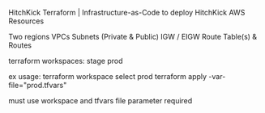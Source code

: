HitchKick Terraform | Infrastructure-as-Code to deploy HitchKick AWS Resources

Two regions
VPCs
Subnets (Private & Public)
IGW / EIGW
Route Table(s) & Routes

terraform workspaces:
stage
prod

ex usage:
terraform workspace select prod
terraform apply -var-file="prod.tfvars"

must use workspace and tfvars file parameter required